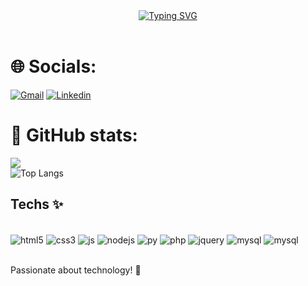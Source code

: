 <div align="center">
<a href="https://git.io/typing-svg"><img src="https://readme-typing-svg.demolab.com?font=Fira+Code&weight=600&size=25&duration=4000&pause=1000&color=add8e6&center=true&vCenter=true&width=435&lines=Hello!+My+name+is+john!;Welcome. ⭐" alt="Typing SVG" /></a>
</div>
<br>

# 🌐 Socials:
[![Gmail](https://img.shields.io/badge/Instagram-E4405F?style=for-the-badge&logo=instagram&logoColor=white)](https://www.instagram.com/jhon_olivver/)
[![Linkedin](https://img.shields.io/badge/LinkedIn-0077B5?style=for-the-badge&logo=linkedin&logoColor=white)](https://www.linkedin.com/in/jo%C3%A3o-pedro-8114802ba/)

# 👀 GitHub stats:
![](https://github-readme-streak-stats.herokuapp.com/?user=speNillusion&theme=midnight-purple&hide_border=false)<br/>
![Top Langs](https://github-readme-stats.vercel.app/api/top-langs/?username=speNillusion&hide_progress=true)

## Techs ✨

<div style="display: inline_block"><br/>
<img align="center" alt="html5" src="https://img.shields.io/badge/HTML5-E34F26?style=for-the-badge&logo=html5&logoColor=white" />
<img align="center" alt="css3" src="https://img.shields.io/badge/CSS3-1572B6?style=for-the-badge&logo=css3&logoColor=white" />
<img align="center" alt="js" src="https://img.shields.io/badge/JavaScript-F7DF1E?style=for-the-badge&logo=javascript&logoColor=black" />
<img align="center" alt="nodejs" src="https://img.shields.io/badge/Node.js-43853D?style=for-the-badge&logo=node.js&logoColor=white" />
<img align="center" alt="py" src="https://img.shields.io/badge/Python-14354C?style=for-the-badge&logo=python&logoColor=white" />
<img align="center" alt="php" src="https://img.shields.io/badge/PHP-777BB4?style=for-the-badge&logo=php&logoColor=white" />
<img align="center" alt="jquery" src="https://img.shields.io/badge/jQuery-0769AD?style=for-the-badge&logo=jquery&logoColor=white" />
<img align="center" alt="mysql" src="https://img.shields.io/badge/MySQL-00000F?style=for-the-badge&logo=mysql&logoColor=white" />
<img align="center" alt="mysql" src="https://img.shields.io/badge/Bootstrap-563D7C?style=for-the-badge&logo=bootstrap&logoColor=white" />
</div> <br>

Passionate about technology! 🚀
